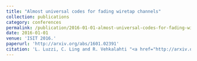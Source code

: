 ```yaml
---
title: "Almost universal codes for fading wiretap channels"
collection: publications
category: conferences
permalink: /publication/2016-01-01-almost-universal-codes-for-fading-wiretap-channels
date: 2016-01-01
venue: 'ISIT 2016.'
paperurl: 'http://arxiv.org/abs/1601.02391'
citation: 'L. Luzzi, C. Ling and R. Vehkalahti "<a href="http://arxiv.org/abs/1601.02391">Almost universal codes for fading wiretap channels</a>", ISIT 2016.'
---
```

